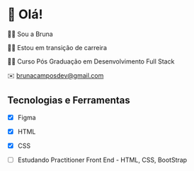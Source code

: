 # 👋 Olá!
:raising_hand_woman: Sou a Bruna

:woman_technologist: Estou em transição de carreira

:woman_student: Curso Pós Graduação em Desenvolvimento Full Stack

:envelope: brunacamposdev@gmail.com


## Tecnologias e Ferramentas
- [X] Figma
- [X] HTML
- [X] CSS
- [ ] Estudando Practitioner Front End - HTML, CSS, BootStrap





<!---
brunacdp/brunacdp is a ✨ special ✨ repository because its `README.md` (this file) appears on your GitHub profile.
You can click the Preview link to take a look at your changes.
--->
